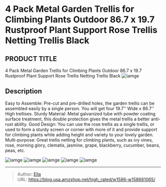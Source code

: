 # 4 Pack Metal Garden Trellis for Climbing Plants Outdoor 86.7 x 19.7 Rustproof Plant Support Rose Trellis Netting Trellis Black


## PRODUCT TITLE 

4 Pack Metal Garden Trellis for Climbing Plants Outdoor 86.7 x 19.7 Rustproof Plant Support Rose Trellis Netting Trellis Black
![iamge](https://b2bfiles1.gigab2b.cn/image/wkseller/18675/20230217_fbe28d09b08ab26fe1a58d7c5d3c184f.jpg)

## Description

Easy to Assemble: Pre-cut and pre-drilled holes, the garden trellis can be assembled easily by a single person. You will get four 19.7&#39;&#39; Wide x 86.7&#39;&#39; High trellises.
Sturdy Material: Metal galvanized tube with powder coating surface treatment, this double protection gives the metal trellis a better anti-rust ability.
Good Design: You can use the rose trellis as a single trellis, or used to form a sturdy screen or corner with more of it and provide support for climbing plants while adding height and variety to your lovely garden.
Multi-purpose: Great trellis netting for climbing plants, such as ivy vines, rose, morning glory, clematis, jasmine, grape, blackberry, cucumber, beans, peas, etc.







![iamge](https://b2bfiles1.gigab2b.cn/image/wkseller/18675/20230217_40857d919c7e140fe853b14c7a89d516.jpg)
![iamge](https://b2bfiles1.gigab2b.cn/image/wkseller/18675/20230217_32b775d3040a6517d932391d6c989385.jpg)
![iamge](https://b2bfiles1.gigab2b.cn/image/wkseller/18675/20240105_b7649544aab2584b87946ee7bfa7eb7d.jpg)
![iamge](https://b2bfiles1.gigab2b.cn/image/wkseller/18675/20240105_c28f17712f2fbfde5610fcb3ec8c40a0.jpg)
![iamge](https://b2bfiles1.gigab2b.cn/image/wkseller/18675/20230217_2d4aa1905ea7fe4d9c8e44599efac2dd.jpg)


---

> Author: [Ella](https://blog.usa.amzshop.net/)  
> URL: https://blog.usa.amzshop.net/high_rated/w1586-w158681065/  

